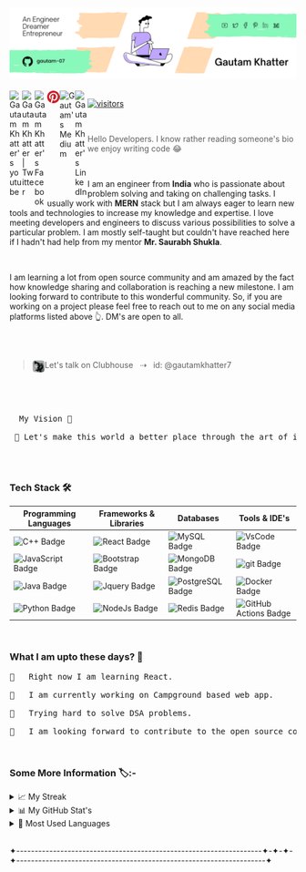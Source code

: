 
<img src="/banner.png">
 <br> <br>
 
   
<a href="https://www.youtube.com/channel/UCY9Rc7oBWZZXExtgJcsQluA">
<img align="left" alt="Gautam Khatter's youtube" width="22px" src="https://raw.githubusercontent.com/peterthehan/peterthehan/master/assets/youtube.svg" title="YouTube" />
 
<a href="https://twitter.com/GautamKhatter7">
<img align="left" alt="Gautam Khatter | Twitter" width="22px" src="https://raw.githubusercontent.com/peterthehan/peterthehan/master/assets/twitter.svg" title="Twitter" />
   
<a href="https://www.facebook.com/itsgautamkhatter">
<img align="left" alt="Gautam Khatter's Facebook" width="22px" src="https://raw.githubusercontent.com/peterthehan/peterthehan/master/assets/facebook.svg" title="Facebook" />
 
<a href="https://in.pinterest.com/gautam_7/_created/">
<img align="left" alt="Gautam Khatter's pinterest" width="22px" src="/pinterest.svg" title="Pinterest" />
 
<a href ="https://gautam-7.medium.com/">
<img align="left" alt="Gautam's Medium" width="27px" src="https://edent.github.io/SuperTinyIcons/images/svg/medium.svg" title="Medium" />
        
<a href="https://www.linkedin.com/in/gautamkhatter7">
<img align="left" alt="Gautam Khatter's LinkedIn" width="22px" src="https://raw.githubusercontent.com/peterthehan/peterthehan/master/assets/linkedin.svg" title="LinkedIn" />
 
![visitors](https://visitor-badge.laobi.icu/badge?page_id=gautam-07.gautam-07) 
</a>

<br>
 
> Hello Developers. I know rather reading someone's bio we enjoy writing code 😂

 
 <br>

 </p>I am an engineer from <b>India</b> who is passionate about problem solving and taking on challenging tasks. I usually work with <b>MERN</b> stack but I am always eager to learn new tools and technologies to increase my knowledge and expertise. I love meeting developers and engineers to discuss various possibilities to solve a particular problem. I am mostly self-taught but couldn't have reached here if I hadn't had help from my mentor <b>Mr. Saurabh Shukla</b>.</p>
 <br>
 <p>I am learning a lot from open source community and am amazed by the fact how knowledge sharing and collaboration is reaching a new milestone. I am looking forward to contribute to this wonderful community. So, if you are working on a project please feel free to reach out to me on any social media platforms listed above 👆.  DM's are open to all.</p>
 
 <br><br>
 
>  <img align="left" width="22px" title="Clubhouse" src="clubhouse.png_large"> Let's talk on Clubhouse &nbsp; ⇢ &nbsp; id: @gautamkhatter7 
 
 <br>  
<br>
 
 <pre>
 
  My Vision 🚀
  
 🔹 Let's make this world a better place through the art of innovation and engineering.
 </pre>
 

 
<br>
 
<h3>Tech Stack 🛠</h3>


 
 |Programming Languages|Frameworks & Libraries| Databases|Tools & IDE's|
 |----|----|----|----|
 |![C++ Badge](https://img.shields.io/badge/-C++-00599C?style=flat-square&logo=c%2B%2B&logoColor=white&color=3776AB)|![React Badge](https://img.shields.io/badge/-React-4FC08D?style=flat-square&logo=react&logoColor=white&color=4FC08D)|![MySQL Badge](https://img.shields.io/badge/-MySQL-4479A1?style=flat-square&logo=MySQL&logoColor=white&color=4479A1)|![VsCode Badge](https://img.shields.io/badge/-VsCode-000?style=flat-square&logo=VsCode&logoColor=white&color=0769AD)|
 ![JavaScript Badge](https://img.shields.io/badge/-JavaScript-F7DF1E?style=flat-square&logo=JavaScript&logoColor=000&color=F7DF1E)| ![Bootstrap Badge](https://img.shields.io/badge/-Bootstrap-7952B3?style=flat-square&logo=Bootstrap&logoColor=white&color=7952B3)|![MongoDB Badge](https://img.shields.io/badge/-MongoDB-47A248?style=flat-square&logo=MongoDB&logoColor=white&color=47A248)|![git Badge](https://img.shields.io/badge/-git-F05032?style=flat-square&logo=git&logoColor=white&color=F05032)|
![Java Badge](https://img.shields.io/badge/-Java-F7DF1E?style=flat-square&logo=Java&logoColor=white&color=3776AB)|![Jquery Badge](https://img.shields.io/badge/-Jquery-0769AD?style=flat-square&logo=Jquery&logoColor=white&color=0769AD)|![PostgreSQL Badge](https://img.shields.io/badge/-PostgreSQL-336791?style=flat-square&logo=PostgreSQL&logoColor=white&color=336791)|![Docker Badge](https://img.shields.io/badge/-Docker-2496ED?style=flat-square&logo=Docker&logoColor=white&color=2496ED)|
![Python Badge](https://img.shields.io/badge/-Python-F7DF1E?style=flat-square&logo=Python&logoColor=000&color=F7DF1E)|![NodeJs Badge](https://img.shields.io/badge/-Node.js-7952B3?style=flat-square&logo=Node.js&logoColor=white&color=7952B3)|![Redis Badge](https://img.shields.io/badge/-Redis-DC382D?style=flat-square&logo=Redis&logoColor=white&color=DC382D)|![GitHub Actions Badge](https://img.shields.io/badge/-GitHub%20Actions-2088FF?style=flat-square&logo=GitHub%20Actions&logoColor=white&color=2088FF)|
 


 <br>

<h3>What I am upto these days? 😬</h3>
 
<pre>
🔸   Right now I am learning React.

🔸   I am currently working on Campground based web app.

🔸   Trying hard to solve DSA problems.

🔸   I am looking forward to contribute to the open source community.
</pre>

   <br>

<h3>Some More Information 🏷:-</h3>
 
 <details>
 <summary> 📈 My Streak</summary>
  
  <br>
  
  [![GitHub Streak](http://github-readme-streak-stats.herokuapp.com?user=gautam-07&theme=dracula&hide_border=true)](https://git.io/streak-stats)
</details>
 
 
  <details>
  <summary> 📊 My GitHub Stat's</summary>
  
  <br>
  
 [![Gautam's GitHub stats](https://github-readme-stats.vercel.app/api?username=gautam-07&show_icons=true&theme=dracula&count_private=true)](https://github.com/anuraghazra/github-readme-stats)
 </details>



 <details>
 <summary> 🧮 Most Used Languages</summary>
  
  <br>
  
[![Top Langs](https://github-readme-stats.vercel.app/api/top-langs/?username=gautam-07&layout=compact&theme=dracula&width=600px)](https://github.com/anuraghazra/github-readme-stats)
</details>
 
 <br>
 
✦-------------------------------------------------------------------✦-✦-✦-✦--------------------------------------------------------------------✦
 

 

 

 



 
 
 
 













